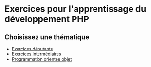 # Exercices pour l'apprentissage du développement PHP

## Choisissez une thématique

- [Exercices débutants](debutant/)
- [Exercices intermédiaires](intermediaire/)
- [Programmation orientée objet](poo/)
